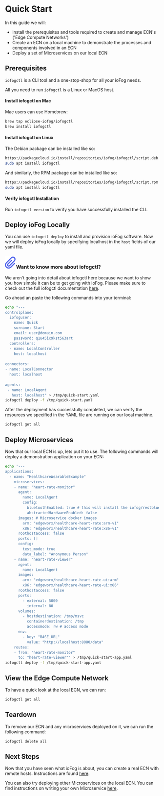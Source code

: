 # Quick Start

In this guide we will:
* Install the prerequisites and tools required to create and manage ECN's ('Edge Compute Networks')
* Create an ECN on a local machine to demonstrate the processes and components involved in an ECN
* Deploy a set of Microservices on our local ECN

## Prerequisites

`iofogctl` is a CLI tool and a one-stop-shop for all your ioFog needs.

All you need to run `iofogctl` is a Linux or MacOS host.

#### Install iofogctl on Mac

Mac users can use Homebrew:

```bash
brew tap eclipse-iofog/iofogctl
brew install iofogctl
```

#### Install iofogctl on Linux

The Debian package can be installed like so:

```bash
https://packagecloud.io/install/repositories/iofog/iofogctl/script.deb.sh | sudo bash
sudo apt install iofogctl
```

And similarly, the RPM package can be installed like so:

```bash
https://packagecloud.io/install/repositories/iofog/iofogctl/script.rpm.sh | sudo bash
sudo apt install iofogctl
```

#### Verify iofogctl Installation

Run `iofogctl version` to verify you have successfully installed the CLI.

## Deploy ioFog Locally

You can use `iofogctl deploy` to install and provision ioFog software. Now we will deploy ioFog locally by specifying localhost in the `host` fields of our yaml file.

<aside class="notifications note">
  <h3><img src="/images/icos/ico-note.svg" alt="">Want to know more about iofogctl?</h3>
  <p>We aren't going into detail about iofogctl here because we want to show you how simple it can be to get going with ioFog. Please make sure to check out the full iofogctl documentation <a href="https://iofog.org/docs/1.2.0/tools/iofogctl/usage.html">here</a>.</p>
</aside>

Go ahead an paste the following commands into your terminal:

```bash
echo "---
controlplane:
  iofoguser:
    name: Quick
    surname: Start
    email: user@domain.com
    password: q1u45ic9kst563art
  controllers:
  - name: LocalController
    host: localhost

connectors:
- name: LocalConnector
  host: localhost

agents:
 - name: LocalAgent
   host: localhost" > /tmp/quick-start.yaml
iofogctl deploy -f /tmp/quick-start.yaml
```

After the deployment has successfully completed, we can verify the resources we specified in the YAML file are running on our local machine.

```bash
iofogctl get all
```

## Deploy Microservices

Now that our local ECN is up, lets put it to use. The following commands will deploy a demonstration application on your ECN:

```bash
echo '---
applications:
  - name: "HealthcareWearableExample"
    microservices:
    - name: "heart-rate-monitor"
      agent:
        name: LocalAgent
        config:
          bluetoothEnabled: true # this will install the iofog/restblue microservice
          abstractedHardwareEnabled: false
      images: # Microservice docker images
        arm: "edgeworx/healthcare-heart-rate:arm-v1"
        x86: "edgeworx/healthcare-heart-rate:x86-v1"
      roothostaccess: false
      ports: []
      config:
        test_mode: true
        data_label: "Anonymous Person"
    - name: "heart-rate-viewer"
      agent:
        name: LocalAgent
      images:
        arm: "edgeworx/healthcare-heart-rate-ui:arm"
        x86: "edgeworx/healthcare-heart-rate-ui:x86"
      roothostaccess: false
      ports:
        - external: 5000
          internal: 80
      volumes:
        - hostdestination: /tmp/msvc
          containerdestination: /tmp
          accessmode: rw # access mode
      env:
        - key: "BASE_URL"
          value: "http://localhost:8080/data"
    routes:
    - from: "heart-rate-monitor"
      to: "heart-rate-viewer"' > /tmp/quick-start-app.yaml
iofogctl deploy -f /tmp/quick-start-app.yaml
```

## View the Edge Compute Network

To have a quick look at the local ECN, we can run:

```bash
iofogctl get all
```

## Teardown

To remove our ECN and any microservices deployed on it, we can run the following command:

```bash
iofogctl delete all
```

## Next Steps

Now that you have seen what ioFog is about, you can create a real ECN with remote hosts. Instructions are found [here](../remote-deployment/prepare-your-remote-hosts.html).

You can also try deploying other Microservices on the local ECN. You can find instructions on writing your own Microservice [here](../writing-microservices/overview.html).
